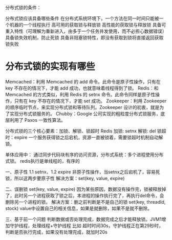 

分布式锁的条件：

分布式锁应该具备哪些条件
在分布式系统环境下，一个方法在同一时间只能被一个机器的一个线程执行
高可用的获取锁与释放锁
高性能的获取锁与释放锁
具备可重入特性（可理解为重新进入，由多于一个任务并发使用，而不必担心数据错误）
具备锁失效机制，防止死锁
具备非阻塞锁特性，即没有获取到锁将直接返回获取锁失败

# 分布式锁的实现有哪些
Memcached：利用 Memcached 的 add 命令。此命令是原子性操作，只有在 key 不存在的情况下，才能 add 成功，也就意味着线程得到了锁。
Redis：和 Memcached 的方式类似，利用 Redis 的 setnx 命令。此命令同样是原子性操作，只有在 key 不存在的情况下，才能 set 成功。
Zookeeper：利用 Zookeeper 的顺序临时节点，来实现分布式锁和等待队列。Zookeeper 设计的初衷，就是为了实现分布式锁服务的。
Chubby：Google 公司实现的粗粒度分布式锁服务，底层利用了 Paxos 一致性算法。

分布式锁的三个核心要素：加锁、解锁、锁超时
Redis
加锁:  setnx
解锁: del
锁超时：expire 一个服务获得锁之后宕机，资源一直被锁着，需要锁超时机制自动解锁。


单体应用中： 通过同步代码块有序的访问资源，分布式系统：多个进程使用分布式锁。
redis执行是单线程的，有序的

一、原子性
1.1 setnx、1.2 expire 非原子性操作，当setnx之后宕机了，容易死锁，所以这两步要原子性
解决方案：set(key, value, expire)

 二、误删锁
 set(key, value, expire) 因为某些原因，数据没有操作完，锁被释放掉了，此时另一个进程获取了锁之后，本进程的操作执行完了，再执行del命令，会删除另一个进程的锁。
 解决方案：删之前判断是不是自己的锁
 set(key, threadId, stock) value中设置自己的相关信息，如果是就删除，如果不是就不删除。

 三、基于前一个问题
 判断数据或否处理完成，数据完成之后才能释放锁。JVM1增加守护线程，处理线程+守护线程
 比如 超时时间30s，守护线程正在第29秒时，判断是否执行完成，如果没有处理完成，就加时20s
